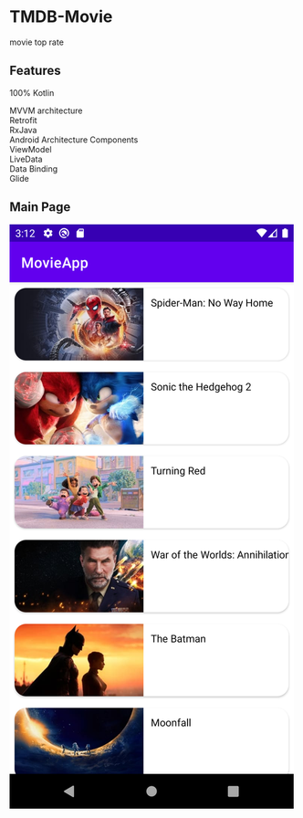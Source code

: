# TMDB-Movie
movie top rate

## Features

100% Kotlin <dt>
MVVM architecture <dt>
Retrofit <dt>
RxJava <dt>
Android Architecture Components<dt>
ViewModel <dt>
LiveData <dt>
Data Binding <dt>
Glide <dt>

## Main Page

![](image/movieapp.png) <dt>
  
